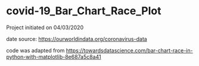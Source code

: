 # covid-19_Bar_Chart_Race_Plot
Project initiated on 04/03/2020

date source: https://ourworldindata.org/coronavirus-data

code was adapted from https://towardsdatascience.com/bar-chart-race-in-python-with-matplotlib-8e687a5c8a41
